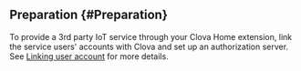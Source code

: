 ## Preparation {#Preparation}
To provide a 3rd party IoT service through your Clova Home extension, link the service users' accounts with Clova and set up an authorization server. See [Linking user account](/CEK/Guides/LinkUserAccount.md) for more details.
